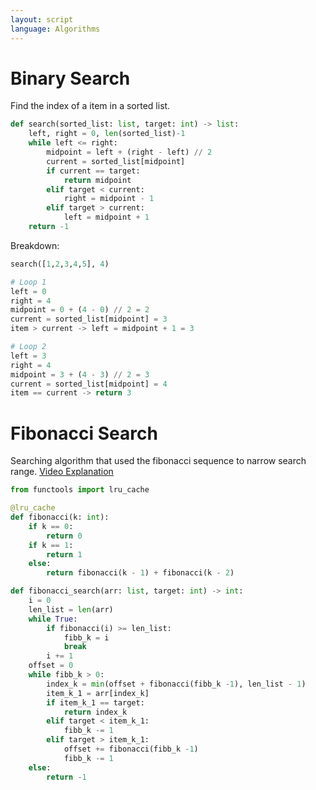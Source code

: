 ```yaml
---
layout: script
language: Algorithms
---
```


# Binary Search

Find the index of a item in a sorted list.

```python
def search(sorted_list: list, target: int) -> list:
    left, right = 0, len(sorted_list)-1
    while left <= right:
        midpoint = left + (right - left) // 2
        current = sorted_list[midpoint]
        if current == target:
            return midpoint
        elif target < current:
            right = midpoint - 1
        elif target > current:
            left = midpoint + 1
    return -1
```

Breakdown:

```python
search([1,2,3,4,5], 4)

# Loop 1
left = 0
right = 4
midpoint = 0 + (4 - 0) // 2 = 2
current = sorted_list[midpoint] = 3
item > current -> left = midpoint + 1 = 3 

# Loop 2
left = 3
right = 4
midpoint = 3 + (4 - 3) // 2 = 3
current = sorted_list[midpoint] = 4
item == current -> return 3 
```

# Fibonacci Search

Searching algorithm that used the fibonacci sequence to narrow search range.
[Video Explanation](https://www.youtube.com/watch?v=GAafWFRGP7k)

```python
from functools import lru_cache

@lru_cache
def fibonacci(k: int):
    if k == 0:
        return 0
    if k == 1:
        return 1
    else:
        return fibonacci(k - 1) + fibonacci(k - 2)

def fibonacci_search(arr: list, target: int) -> int:
    i = 0
    len_list = len(arr)
    while True:
        if fibonacci(i) >= len_list:
            fibb_k = i
            break
        i += 1
    offset = 0
    while fibb_k > 0:
        index_k = min(offset + fibonacci(fibb_k -1), len_list - 1)
        item_k_1 = arr[index_k]
        if item_k_1 == target:
            return index_k
        elif target < item_k_1:
            fibb_k -= 1
        elif target > item_k_1:
            offset += fibonacci(fibb_k -1)
            fibb_k -= 1
    else:
        return -1
```